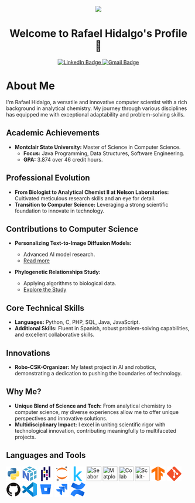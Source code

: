 <div id="header" align="center">
  <img src="https://media.giphy.com/media/cfF1c9rnGV8cBJIsjp/giphy.gif" width="250"/>
  <h1>Welcome to Rafael Hidalgo's Profile 👋</h1>
</div>

<div id="contact" align="center">
  <a href="https://www.linkedin.com/in/rafael-omar-hidalgo/">
    <img src="https://img.shields.io/badge/LinkedIn-blue?style=for-the-badge&logo=linkedin&logoColor=white" alt="LinkedIn Badge"/>
  </a>
  <a href="mailto:rafaelhidalgo005@gmail.com">
    <img src="https://img.shields.io/badge/Gmail-red?style=for-the-badge&logo=gmail&logoColor=white" alt="Gmail Badge"/>
  </a>
</div>

# About Me

I'm Rafael Hidalgo, a versatile and innovative computer scientist with a rich background in analytical chemistry. My journey through various disciplines has equipped me with exceptional adaptability and problem-solving skills.

## Academic Achievements

- **Montclair State University:** Master of Science in Computer Science.
  - **Focus:** Java Programming, Data Structures, Software Engineering.
  - **GPA:** 3.874 over 46 credit hours.

## Professional Evolution

- **From Biologist to Analytical Chemist II at Nelson Laboratories:** Cultivated meticulous research skills and an eye for detail.
- **Transition to Computer Science:** Leveraging a strong scientific foundation to innovate in technology.

## Contributions to Computer Science

- **Personalizing Text-to-Image Diffusion Models:** 
  - Advanced AI model research. 
  - [Read more](https://www.researchgate.net/publication/369476053_Personalizing_Text-to-Image_Diffusion_Models_by_Fine-Tuning_Classification_for_AI_Applications)

- **Phylogenetic Relationships Study:** 
  - Applying algorithms to biological data.
  - [Explore the Study](https://ieeexplore.ieee.org/document/10020454)

## Core Technical Skills

- **Languages:** Python, C, PHP, SQL, Java, JavaScript.
- **Additional Skills:** Fluent in Spanish, robust problem-solving capabilities, and excellent collaborative skills.

## Innovations

- **Robo-CSK-Organizer:** My latest project in AI and robotics, demonstrating a dedication to pushing the boundaries of technology.

## Why Me?

- **Unique Blend of Science and Tech:** From analytical chemistry to computer science, my diverse experiences allow me to offer unique perspectives and innovative solutions.
- **Multidisciplinary Impact:** I excel in uniting scientific rigor with technological innovation, contributing meaningfully to multifaceted projects.

## Languages and Tools
<div id="badges">
<img src="https://github.com/devicons/devicon/blob/master/icons/python/python-original.svg" title='Python' width="40" height="40"> 
<img src="https://github.com/devicons/devicon/blob/master/icons/numpy/numpy-original.svg" title='NumPy' width="40" height="40"> 
<img src="https://github.com/devicons/devicon/blob/master/icons/pandas/pandas-original.svg" title='Pandas' width="40" height="40"> 
<img src="https://github.com/devicons/devicon/blob/master/icons/jupyter/jupyter-original.svg" title='Jupyter' width="40" height="40"> 
<img src="https://github.com/devicons/devicon/blob/master/icons/kaggle/kaggle-original.svg" title="Kaggle" width="40" height="40"> 
<img src="https://seaborn.pydata.org/_images/logo-mark-lightbg.svg" title="Seaborn" width="40" height="40"> 
<img src="https://upload.wikimedia.org/wikipedia/commons/8/84/Matplotlib_icon.svg" title="Matplotlib" width="40" height="40"> 
<img src="https://upload.wikimedia.org/wikipedia/commons/d/d0/Google_Colaboratory_SVG_Logo.svg" title="Colab" width="40" height="40"> 
<img src="https://upload.wikimedia.org/wikipedia/commons/0/05/Scikit_learn_logo_small.svg" title="Scikit-Learn" width="40" height="40"> 
<img src="https://github.com/devicons/devicon/blob/master/icons/tensorflow/tensorflow-original.svg" title="TensorFlow" width="40" height="40"> 
<img src="https://github.com/devicons/devicon/blob/master/icons/git/git-original.svg" title="Git" width="40" height="40"> 
<img src="https://github.com/devicons/devicon/blob/master/icons/github/github-original.svg" title="GitHub" width="40" height="40"> 
<img src="https://github.com/devicons/devicon/blob/master/icons/vscode/vscode-original.svg" title="VS Code" width="40" height="40"> 
<img src="https://github.com/devicons/devicon/blob/master/icons/bitbucket/bitbucket-original.svg" title="Bitbucket" width="40" height="40"> 
<img src="https://github.com/devicons/devicon/blob/master/icons/jira/jira-original.svg" title="JIRA" width="40" height="40"> 
<img src="https://github.com/devicons/devicon/blob/master/icons/confluence/confluence-original.svg" title="Confluence" width="40" height="40"> 

</div>
